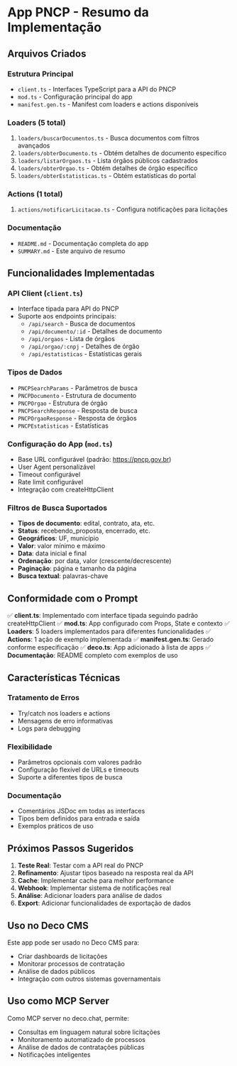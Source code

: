 # App PNCP - Resumo da Implementação

## Arquivos Criados

### Estrutura Principal
- `client.ts` - Interfaces TypeScript para a API do PNCP
- `mod.ts` - Configuração principal do app
- `manifest.gen.ts` - Manifest com loaders e actions disponíveis

### Loaders (5 total)
1. `loaders/buscarDocumentos.ts` - Busca documentos com filtros avançados
2. `loaders/obterDocumento.ts` - Obtém detalhes de documento específico
3. `loaders/listarOrgaos.ts` - Lista órgãos públicos cadastrados
4. `loaders/obterOrgao.ts` - Obtém detalhes de órgão específico
5. `loaders/obterEstatisticas.ts` - Obtém estatísticas do portal

### Actions (1 total)
1. `actions/notificarLicitacao.ts` - Configura notificações para licitações

### Documentação
- `README.md` - Documentação completa do app
- `SUMMARY.md` - Este arquivo de resumo

## Funcionalidades Implementadas

### API Client (`client.ts`)
- Interface tipada para API do PNCP
- Suporte aos endpoints principais:
  - `/api/search` - Busca de documentos
  - `/api/documento/:id` - Detalhes de documento
  - `/api/orgaos` - Lista de órgãos
  - `/api/orgao/:cnpj` - Detalhes de órgão
  - `/api/estatisticas` - Estatísticas gerais

### Tipos de Dados
- `PNCPSearchParams` - Parâmetros de busca
- `PNCPDocumento` - Estrutura de documento
- `PNCPOrgao` - Estrutura de órgão
- `PNCPSearchResponse` - Resposta de busca
- `PNCPOrgaoResponse` - Resposta de órgãos
- `PNCPEstatisticas` - Estatísticas

### Configuração do App (`mod.ts`)
- Base URL configurável (padrão: https://pncp.gov.br)
- User Agent personalizável
- Timeout configurável
- Rate limit configurável
- Integração com createHttpClient

### Filtros de Busca Suportados
- **Tipos de documento**: edital, contrato, ata, etc.
- **Status**: recebendo_proposta, encerrado, etc.
- **Geográficos**: UF, município
- **Valor**: valor mínimo e máximo
- **Data**: data inicial e final
- **Ordenação**: por data, valor (crescente/decrescente)
- **Paginação**: página e tamanho da página
- **Busca textual**: palavras-chave

## Conformidade com o Prompt

✅ **client.ts**: Implementado com interface tipada seguindo padrão createHttpClient
✅ **mod.ts**: App configurado com Props, State e contexto
✅ **Loaders**: 5 loaders implementados para diferentes funcionalidades
✅ **Actions**: 1 ação de exemplo implementada
✅ **manifest.gen.ts**: Gerado conforme especificação
✅ **deco.ts**: App adicionado à lista de apps
✅ **Documentação**: README completo com exemplos de uso

## Características Técnicas

### Tratamento de Erros
- Try/catch nos loaders e actions
- Mensagens de erro informativas
- Logs para debugging

### Flexibilidade
- Parâmetros opcionais com valores padrão
- Configuração flexível de URLs e timeouts
- Suporte a diferentes tipos de busca

### Documentação
- Comentários JSDoc em todas as interfaces
- Tipos bem definidos para entrada e saída
- Exemplos práticos de uso

## Próximos Passos Sugeridos

1. **Teste Real**: Testar com a API real do PNCP
2. **Refinamento**: Ajustar tipos baseado na resposta real da API
3. **Cache**: Implementar cache para melhor performance
4. **Webhook**: Implementar sistema de notificações real
5. **Análise**: Adicionar loaders para análise de dados
6. **Export**: Adicionar funcionalidades de exportação de dados

## Uso no Deco CMS

Este app pode ser usado no Deco CMS para:
- Criar dashboards de licitações
- Monitorar processos de contratação
- Análise de dados públicos
- Integração com outros sistemas governamentais

## Uso como MCP Server

Como MCP server no deco.chat, permite:
- Consultas em linguagem natural sobre licitações
- Monitoramento automatizado de processos
- Análise de dados de contratações públicas
- Notificações inteligentes